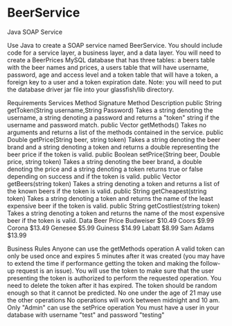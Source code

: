 # BeerService
Java SOAP Service 

Use Java to create a SOAP service named BeerService.  You should include code for a service layer, a business layer, and a data layer. You will need to create a BeerPrices MySQL database that has three tables: a beers table with the beer names and prices, a users table that will have username, password, age and access level and a token table that will have a token, a foreign key to a user and a token expiration date. Note: you will need to put the database driver jar file into your glassfish/lib directory.

Requirements
Services
Method Signature	Method Description
public String getToken(String username,String Password)	Takes a string denoting the username, a string denoting a password and returns a "token" string if the username and password match.
public Vector getMethods()	Takes no arguments and returns a list of the methods contained in the service.
public Double getPrice(String beer, string token)	Takes a string denoting the beer brand and a string denoting a token and returns a double representing the beer price if the token is valid.
public Boolean setPrice(String beer, Double price, string token)	Takes a string denoting the beer brand, a double denoting the price and a string denoting a token returns true or false depending on success and if the token is valid.
public Vector getBeers(string token)	Takes a string denoting a token and returns a list of the known beers if the token is valid.
public String getCheapest(string token)	Takes a string denoting a token and returns the name of the least expensive beer if the token is valid.
public String getCostliest(string token)	Takes a string denoting a token and returns the name of the most expensive beer if the token is valid.
Data
Beer	Price
Budweiser	$10.49
Coors	$9.99
Corona	$13.49
Genesee	$5.99
Guiness	$14.99
Labatt	$8.99
Sam Adams	$13.99
 

Business Rules
Anyone can use the getMethods operation
A valid token can only be used once and expires 5 minutes after it was created (you may have to extend the time if performance getting the token and making the follow-up request is an issue). You will use the token to make sure that the user presenting the token is authorized to perform the requested operation. You need to delete the token after it has expired. The token should be random enough so that it cannot be predicted. 
No one under the age of 21 may use the other operations
No operations will work between midnight and 10 am.
Only "Admin" can use the setPrice operation
You must have a user in your database with username "test" and password "testing"

